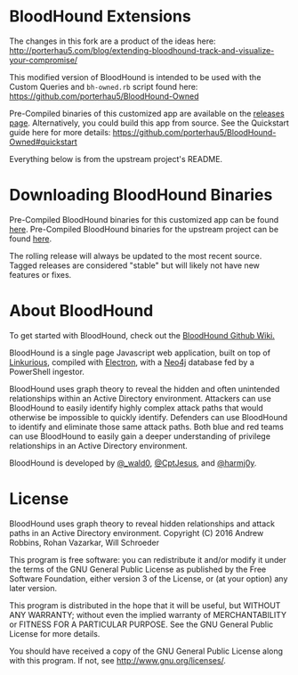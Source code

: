 # BloodHound Extensions
The changes in this fork are a product of the ideas here: http://porterhau5.com/blog/extending-bloodhound-track-and-visualize-your-compromise/

This modified version of BloodHound is intended to be used with the Custom Queries and `bh-owned.rb` script found here: https://github.com/porterhau5/BloodHound-Owned

Pre-Compiled binaries of this customized app are available on the [releases page](https://github.com/porterhau5/BloodHound/releases). Alternatively, you could build this app from source. See the Quickstart guide here for more details: https://github.com/porterhau5/BloodHound-Owned#quickstart

Everything below is from the upstream project's README.

# Downloading BloodHound Binaries
Pre-Compiled BloodHound binaries for this customized app can be found [here](https://github.com/porterhau5/BloodHound/releases). Pre-Compiled BloodHound binaries for the upstream project can be found [here](https://github.com/BloodHoundAD/BloodHound/releases).

The rolling release will always be updated to the most recent source. Tagged releases are considered "stable" but will likely not have new features or fixes.

# About BloodHound

To get started with BloodHound, check out the [BloodHound Github Wiki.](https://github.com/BloodHoundAD/Bloodhound/wiki)

BloodHound is a single page Javascript web application, built on top of [Linkurious](http://linkurio.us/), compiled with [Electron](http://electron.atom.io/), with a [Neo4j](https://neo4j.com/) database fed by a PowerShell ingestor.

BloodHound uses graph theory to reveal the hidden and often unintended relationships within an Active Directory environment. Attackers can use BloodHound to easily identify highly complex attack paths that would otherwise be impossible to quickly identify. Defenders can use BloodHound to identify and eliminate those same attack paths. Both blue and red teams can use BloodHound to easily gain a deeper understanding of privilege relationships in an Active Directory environment.

BloodHound is developed by [@_wald0](https://www.twitter.com/_wald0), [@CptJesus](https://twitter.com/CptJesus), and [@harmj0y](https://twitter.com/harmj0y).

# License

BloodHound uses graph theory to reveal hidden relationships and
attack paths in an Active Directory environment.
Copyright (C) 2016 Andrew Robbins, Rohan Vazarkar, Will Schroeder

This program is free software: you can redistribute it and/or modify
it under the terms of the GNU General Public License as published by
the Free Software Foundation, either version 3 of the License, or
(at your option) any later version.

This program is distributed in the hope that it will be useful,
but WITHOUT ANY WARRANTY; without even the implied warranty of
MERCHANTABILITY or FITNESS FOR A PARTICULAR PURPOSE.  See the
GNU General Public License for more details.

You should have received a copy of the GNU General Public License
along with this program.  If not, see <http://www.gnu.org/licenses/>.
